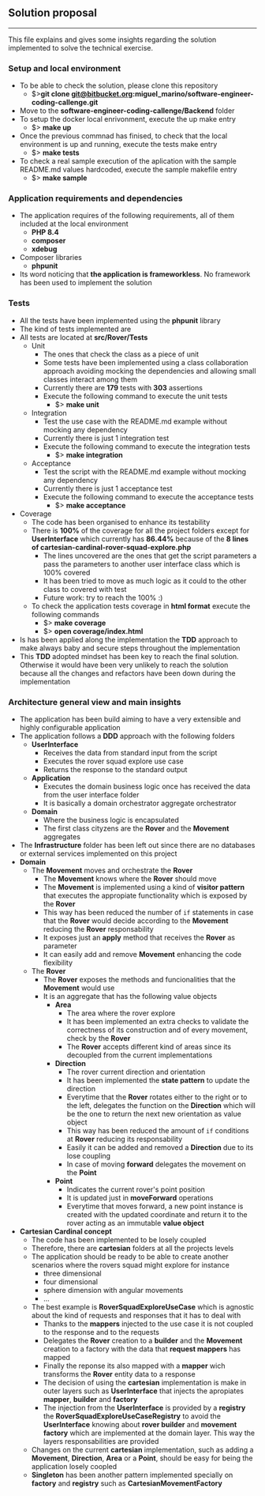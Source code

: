 ## Solution proposal
---

This file explains and gives some insights regarding the solution implemented to solve the technical exercise.

### Setup and local environment
- To be able to check the solution, please clone this repository
    - $>**git clone git@bitbucket.org:miguel_marino/software-engineer-coding-callenge.git**
- Move to the **software-engineer-coding-callenge/Backend** folder   
- To setup the docker local enrivonment, execute the up make entry
    - $> **make up**
- Once the previous commnad has finised, to check that the local environment is up and running, execute the tests make entry
    - $> **make tests**
- To check a real sample execution of the aplication with the sample README.md values hardcoded, execute the sample makefile entry
    - $> **make sample**

### Application requirements and dependencies
- The application requires of the following requirements, all of them included at the local environment
    - **PHP 8.4**
    - **composer**
    - **xdebug**
- Composer libraries
    - **phpunit**
- Its word noticing that **the application is frameworkless**. No framework has been used to implement the solution

### Tests
- All the tests have been implemented using the **phpunit** library
- The kind of tests implemented are
- All tests are located at **src/Rover/Tests**
    - Unit
        - The ones that check the class as a piece of unit
        - Some tests have been implemented using a class collaboration approach avoiding mocking the dependencies and allowing small classes interact among them
        - Currently there are **179** tests with **303** assertions
        - Execute the following command to execute the unit tests
            - $> **make unit**
    - Integration
        - Test the use case with the README.md example without mocking any dependency
        - Currently there is just 1 integration test
        - Execute the following command to execute the integration tests
            - $> **make integration**
    - Acceptance
        - Test the script with the README.md example without mocking any dependency
        - Currently there is just 1 acceptance test
        - Execute the following command to execute the acceptance tests
            - $> **make acceptance**
- Coverage
    - The code has been organised to enhance its testability
    - There is **100%** of the coverage for all the project folders except for **UserInterface** which currently has **86.44%** because of the **8 lines of cartesian-cardinal-rover-squad-explore.php**
        - The lines uncovered are the ones that get the script parameters a pass the parameters to another user interface class which is 100% covered
        - It has been tried to move as much logic as it could to the other class to covered with test
        - Future work: try to reach the 100% :)
    - To check the application tests coverage in **html format** execute the following commands
        - $> **make coverage**
        - $> **open coverage/index.html**
- Is has been applied along the implementation the **TDD** approach to make always baby and secure steps throughout the implementation
- This **TDD** adopted mindset has been key to reach the final solution. Otherwise it would have been very unlikely to reach the solution because all the changes and refactors have been down during the implementation
### Architecture general view and main insights
- The application has been build aiming to have a very extensible and highly configurable application
- The application follows a **DDD** approach with the following folders
    - **UserInterface**
        - Receives the data from standard input from the script
        - Executes the rover squad explore use case
        - Returns the response to the standard output
    - **Application**
        - Executes the domain business logic once has received the data from the user interface folder
        - It is basically a domain orchestrator aggregate orchestrator
    - **Domain**
        - Where the business logic is encapsulated
        - The first class cityzens are the **Rover** and the **Movement** aggregates
- The **Infrastructure** folder has been left out since there are no databases or external services implemented on this project
- **Domain**
    - The **Movement** moves and orchestrate the **Rover**
        - The **Movement** knows where the **Rover** should move
        - The **Movement** is implemented using a kind of **visitor pattern** that executes the appropiate functionality which is exposed by the **Rover**
        - This way has been reduced the number of `if` statements in case that the **Rover** would decide according to the **Movement** reducing the **Rover** responsability
        - It exposes just an **apply** method that receives the **Rover** as parameter
        - It can easily add and remove **Movement** enhancing the code flexibility
    - The **Rover**
        - The **Rover** exposes the methods and funcionalities that the **Movement** would use
        - It is an aggregate that has the following value objects
            - **Area**
                - The area where the rover explore
                - It has been implemented an extra checks to validate the correctness of its construction and of every movement, check by the **Rover**
                - The **Rover** accepts different kind of areas since its decoupled from the current implementations 
            - **Direction**
                - The rover current direction and orientation
                - It has been implemented the **state pattern** to update the direction
                - Everytime that the **Rover** rotates either to the right or to the left, delegates the function on the **Direction** which will be the one to return the next new orientation as value object
                - This way has been reduced the amount of `if` conditions at **Rover** reducing its responsability
                - Easily it can be added and removed a **Direction** due to its lose coupling
                - In case of moving **forward** delegates the movement on the **Point**
            - **Point**
                - Indicates the current rover's point position
                - It is updated just in **moveForward** operations
                - Everytime that moves forward, a new point instance is created with the updated coordinate and return it to the rover acting as an immutable **value object**
- **Cartesian Cardinal concept**
    - The code has been implemented to be losely coupled
    - Therefore, there are **cartesian** folders at all the projects levels
    - The application should be ready to be able to create another scenarios where the rovers squad might explore for instance
        - three dimensional
        - four dimensional
        - sphere dimension with angular movements
        - ...
    - The best example is **RoverSquadExploreUseCase** which is agnostic about the kind of requests and responses that it has to deal with
        - Thanks to the **mappers** injected to the use case it is not coupled to the response and to the requests
        - Delegates the **Rover** creation to a **builder** and the **Movement** creation to a factory with the data that **request mappers** has mapped
        - Finally the reponse its also mapped with a **mapper** wich transforms the **Rover** entity data to a response
        - The decision of using the **cartesian** implementation is make in outer layers such as **UserInterface** that injects the apropiates **mapper**, **builder** and **factory**
        - The injection from the **UserInterface** is provided by a **registry** the **RoverSquadExploreUseCaseRegistry** to avoid the **UserInterface** knowing about **rover builder** and **movement factory** which are implemented at the domain layer. This way the layers responsabilities are provided
    - Changes on the current **cartesian** implementation, such as adding a **Movement**, **Direction**, **Area** or a **Point**, should be easy for being the application losely coopled
    - **Singleton** has been another pattern implemented specially on **factory** and **registry** such as **CartesianMovementFactory**
